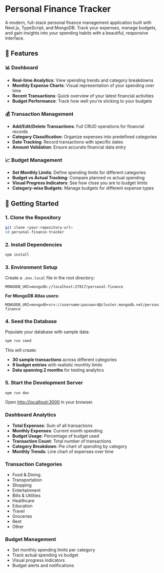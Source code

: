 # Personal Finance Tracker

A modern, full-stack personal finance management application built with Next.js, TypeScript, and MongoDB. Track your expenses, manage budgets, and gain insights into your spending habits with a beautiful, responsive interface.

## 🚀 Features

### 📊 Dashboard
- **Real-time Analytics**: View spending trends and category breakdowns
- **Monthly Expense Charts**: Visual representation of your spending over time
- **Recent Transactions**: Quick overview of your latest financial activities
- **Budget Performance**: Track how well you're sticking to your budgets

### 💰 Transaction Management
- **Add/Edit/Delete Transactions**: Full CRUD operations for financial records
- **Category Classification**: Organize expenses into predefined categories
- **Date Tracking**: Record transactions with specific dates
- **Amount Validation**: Ensure accurate financial data entry

### 📈 Budget Management
- **Set Monthly Limits**: Define spending limits for different categories
- **Budget vs Actual Tracking**: Compare planned vs actual spending
- **Visual Progress Indicators**: See how close you are to budget limits
- **Category-wise Budgets**: Manage budgets for different expense types


## 🚀 Getting Started

### 1. Clone the Repository

```bash
git clone <your-repository-url>
cd personal-finance-tracker
```

### 2. Install Dependencies

```bash
npm install
```

### 3. Environment Setup

Create a `.env.local` file in the root directory:

```env
MONGODB_URI=mongodb://localhost:27017/personal-finance
```

**For MongoDB Atlas users:**
```env
MONGODB_URI=mongodb+srv://username:password@cluster.mongodb.net/personal-finance
```

### 4. Seed the Database

Populate your database with sample data:

```bash
npm run seed
```

This will create:
- **30 sample transactions** across different categories
- **9 budget entries** with realistic monthly limits
- **Data spanning 2 months** for testing analytics

### 5. Start the Development Server

```bash
npm run dev
```

Open [http://localhost:3000](http://localhost:3000) in your browser.

### Dashboard Analytics
- **Total Expenses**: Sum of all transactions
- **Monthly Expenses**: Current month spending
- **Budget Usage**: Percentage of budget used
- **Transaction Count**: Total number of transactions
- **Category Breakdown**: Pie chart of spending by category
- **Monthly Trends**: Line chart of expenses over time

### Transaction Categories
- Food & Dining
- Transportation
- Shopping
- Entertainment
- Bills & Utilities
- Healthcare
- Education
- Travel
- Groceries
- Rent
- Other

### Budget Management
- Set monthly spending limits per category
- Track actual spending vs budget
- Visual progress indicators
- Budget alerts and notifications

